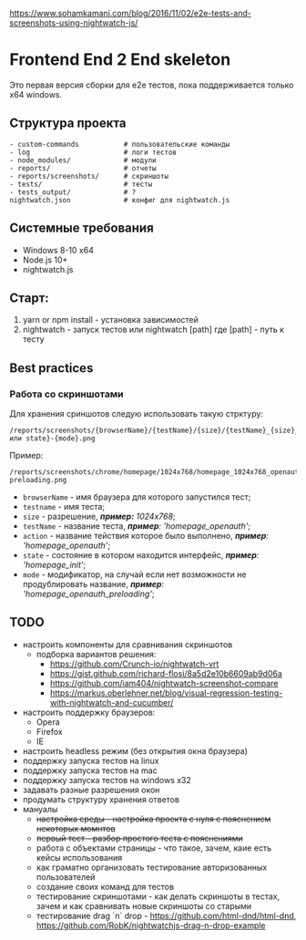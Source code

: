 https://www.sohamkamani.com/blog/2016/11/02/e2e-tests-and-screenshots-using-nightwatch-js/

# Frontend End 2 End skeleton

Это первая версия сборки для e2e тестов, пока поддерживается только x64 windows.

## Структура проекта

```text
- custom-commands           # пользовательские команды
- log                       # логи тестов
- node_modules/             # модули 
- reports/                  # отчеты
- reports/screenshots/      # скриншоты
- tests/                    # тесты
- tests_output/             # ?
nightwatch.json             # конфиг для nightwatch.js
```

## Системные требования

* Windows 8-10 x64
* Node.js 10+
* nightwatch.js

## Старт:

1. yarn or npm install - установка зависимостей
2. nightwatch - запуск тестов или nightwatch [path] где [path] - путь к тесту


## Best practices

### Работа со скриншотами

Для хранения сриншотов следую использовать такую стрктуру:

```text
/reports/screenshots/{browserName}/{testName}/{size}/{testName}_{size}_{action или state}-{mode}.png
```

Пример:

```text
/reports/screenshots/chrome/homepage/1024x768/homepage_1024x768_openauth-preloading.png
```


* `browserName` - имя браузера для которого запустился тест;
* `testname` - имя теста;
* `size` - разрешение, ***пример:** 1024x768*;
* `testName` - название теста, ***пример**: 'homepage_openauth'*;
* `action` - название тействия которое было выполнено, ***пример**: 'homepage_openauth'*;
* `state` - состояние в котором находится интерфейс, ***пример**: 'homepage_init'*;
* `mode` - модификатор, на случай если нет возможности не продублировать название, ***пример**: 'homepage_openauth_preloading'*;

## TODO

* настроить компоненты для сравнивания скриншотов
    * подборка вариантов решения:
        * https://github.com/Crunch-io/nightwatch-vrt
        * https://gist.github.com/richard-flosi/8a5d2e10b6609ab9d06a
        * https://github.com/iam404/nightwatch-screenshot-compare
        * https://markus.oberlehner.net/blog/visual-regression-testing-with-nightwatch-and-cucumber/
* настроить поддержку браузеров:
    * Opera
    * Firefox
    * IE
* настроить headless режим (без открытия окна браузера)
* поддержку запуска тестов на linux
* поддержку запуска тестов на mac
* поддержку запуска тестов на windows x32
* задавать разные разрешения окон
* продумать структуру хранения ответов
* мануалы
    * ~~настройка среды - настройка проекта с нуля с пояснением некоторых момнтов~~
    * ~~первый тест - разбор простого теста с пояснениями~~
    * работа с объектами страницы - что такое, зачем, каие есть кейсы использования
    * как граматно организовать тестирование авторизованных пользователей
    * создание своих команд для тестов
    * тестирование скриншотами - как делать скриншоты в тестах, зачем и как сравнивать новые скриншоты со старыми
    * тестирование drag \`n\` drop - https://github.com/html-dnd/html-dnd, https://github.com/RobK/nightwatchjs-drag-n-drop-example
